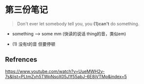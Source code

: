 # 第三份笔记

> Don't ever let somebody tell you,
> you **(1)can't** do something.

+ something --> some mm (快读的说话 thing的音，类似em)

+ (1) 没有t的音 但要停顿

## Refrences

<https://www.youtube.com/watch?v=UueMWH2y-7s&list=PLtmZyh5TWpNsoX05J1f55abJ-6E8jVTMp&index=5>
